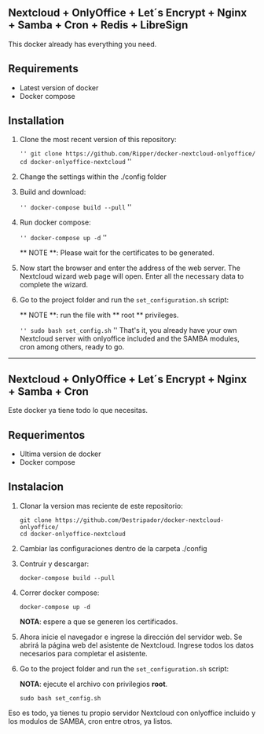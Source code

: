 ## Nextcloud + OnlyOffice + Let´s Encrypt + Nginx + Samba + Cron + Redis + LibreSign

This docker already has everything you need.

## Requirements

* Latest version of docker
* Docker compose


## Installation

1. Clone the most recent version of this repository:

    `` ''
    git clone https://github.com/Ripper/docker-nextcloud-onlyoffice/
    cd docker-onlyoffice-nextcloud
    `` ''
2. Change the settings within the ./config folder

3. Build and download:

    `` ''
    docker-compose build --pull
    `` ''

4. Run docker compose:

    `` ''
    docker-compose up -d
    `` ''

    ** NOTE **: Please wait for the certificates to be generated.

5. Now start the browser and enter the address of the web server. The Nextcloud wizard web page will open. Enter all the necessary data to complete the wizard.

6. Go to the project folder and run the `set_configuration.sh` script:

    ** NOTE **: run the file with ** root ** privileges.

    `` ''
    sudo bash set_config.sh
    `` ''
That's it, you already have your own Nextcloud server with onlyoffice included and the SAMBA modules, cron among others, ready to go.

[1]: http://dev.onlyoffice.org
[2]: https://github.com/ONLYOFFICE/DocumentServer
[3]: http://stackoverflow.com/questions/tagged/onlyoffice


------------------------------------------------------------------------------------------------------------------------------------------------

## Nextcloud + OnlyOffice + Let´s Encrypt + Nginx + Samba + Cron

Este docker ya tiene todo lo que necesitas.

## Requerimentos

* Ultima version de docker
* Docker compose 


## Instalacion

1. Clonar la version mas reciente de este repositorio:

    ```
    git clone https://github.com/Destripador/docker-nextcloud-onlyoffice/
    cd docker-onlyoffice-nextcloud
    ```
2. Cambiar las configuraciones dentro de la carpeta ./config

3. Contruir y descargar:

    ```
    docker-compose build --pull
    ```

4. Correr docker compose:

    ```
    docker-compose up -d
    ```

    **NOTA**: espere a que se generen los certificados.

5. Ahora inicie el navegador e ingrese la dirección del servidor web. Se abrirá la página web del asistente de Nextcloud. Ingrese todos los datos necesarios para completar el asistente. 

6. Go to the project folder and run the `set_configuration.sh` script:

    **NOTA**: ejecute el archivo con privilegios **root**.

    ```
    sudo bash set_config.sh
    ```
Eso es todo, ya tienes tu propio servidor Nextcloud con onlyoffice incluido y los modulos de SAMBA, cron entre otros, ya listos.

[1]: http://dev.onlyoffice.org
[2]: https://github.com/ONLYOFFICE/DocumentServer
[3]: http://stackoverflow.com/questions/tagged/onlyoffice
